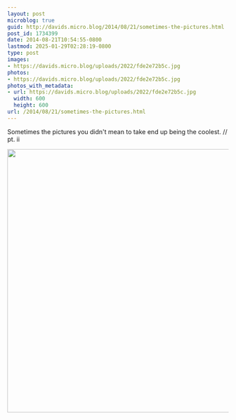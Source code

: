 ```yaml
---
layout: post
microblog: true
guid: http://davids.micro.blog/2014/08/21/sometimes-the-pictures.html
post_id: 1734399
date: 2014-08-21T10:54:55-0800
lastmod: 2025-01-29T02:28:19-0800
type: post
images:
- https://davids.micro.blog/uploads/2022/fde2e72b5c.jpg
photos:
- https://davids.micro.blog/uploads/2022/fde2e72b5c.jpg
photos_with_metadata:
- url: https://davids.micro.blog/uploads/2022/fde2e72b5c.jpg
  width: 600
  height: 600
url: /2014/08/21/sometimes-the-pictures.html
---
```

Sometimes the pictures you didn't mean to take end up being the coolest. // pt. ii

<img src="/uploads/2022/fde2e72b5c.jpg" width="600" height="600" alt="">
